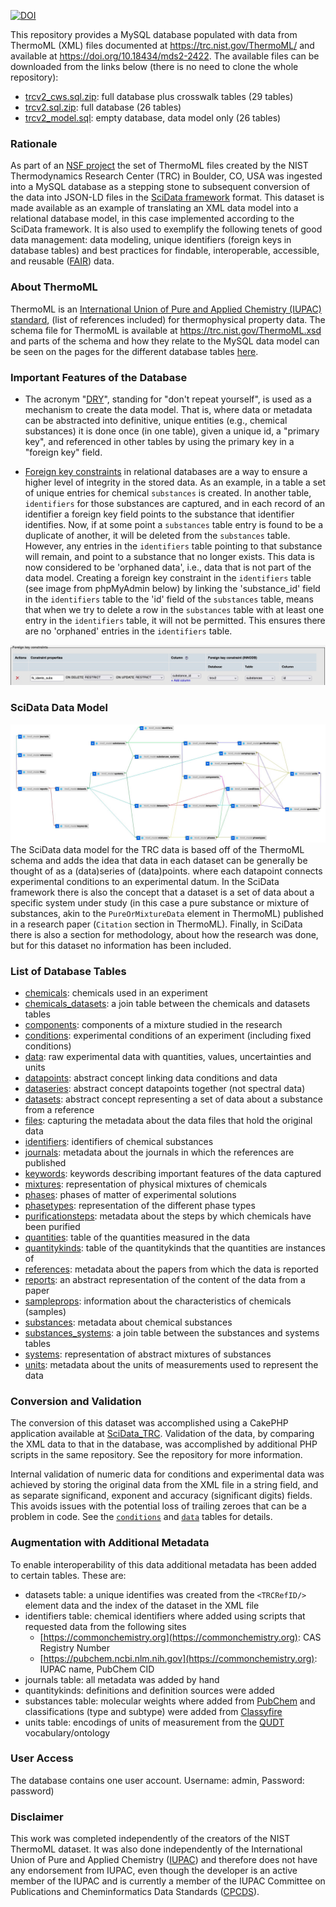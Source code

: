 [![DOI](https://zenodo.org/badge/434001354.svg)](https://zenodo.org/badge/latestdoi/434001354)

This repository provides a MySQL database populated with data from ThermoML (XML) files documented at 
https://trc.nist.gov/ThermoML/ and available at https://doi.org/10.18434/mds2-2422. The available files can be 
downloaded from the links below (there is no need to clone the whole repository):
- [trcv2_cws.sql.zip](mysql/trcv2_cws.sql.zip): full database plus crosswalk tables (29 tables)
- [trcv2.sql.zip](mysql/trcv2.sql.zip): full database (26 tables)
- [trcv2_model.sql](mysql/trcv2_model.sql): empty database, data model only (26 tables)

### Rationale
As part of an [NSF project](https://www.nsf.gov/awardsearch/showAward?AWD_ID=1835643) the set 
of ThermoML files created by the NIST Thermodynamics Research Center (TRC) in Boulder, CO, USA 
was ingested into a MySQL database as a stepping stone to subsequent conversion of the data 
into JSON-LD files in the [SciData framework](https://stuchalk.github.io/scidata/) format. This 
dataset is made available as an example of translating an XML data model into a relational 
database model, in this case implemented according to the SciData framework.  It is 
also used to exemplify the following tenets of good data management: data modeling, unique 
identifiers (foreign keys in database tables) and best practices for findable, interoperable, 
accessible, and reusable ([FAIR](https://www.go-fair.org/)) data.

### About ThermoML
ThermoML is an [International Union of Pure and Applied Chemistry (IUPAC) standard](https://iupac.org/what-we-do/digital-standards/thermoml/),
(list of references included) for thermophysical property data.  The schema file for ThermoML 
is available at https://trc.nist.gov/ThermoML.xsd and parts of the schema and how they relate
to the MySQL data model can be seen on the pages for the different database tables [here](mysql_tables).

### Important Features of the Database
* The acronym "[DRY](https://en.wikipedia.org/wiki/Don%27t_repeat_yourself)", standing for
  "don't repeat yourself", is used as a mechanism to create the data model. That is, where 
  data or metadata can be abstracted into definitive,  unique entities (e.g., 
  chemical substances) it is done once (in one table), given a unique id, a "primary key", 
  and referenced in other tables by using the primary key in a "foreign key" field.

* [Foreign key constraints](https://dev.mysql.com/doc/refman/5.7/en/create-table-foreign-keys.html) 
  in relational databases are a way to ensure a higher level of integrity in the stored data. 
  As an example, in a table a set of unique entries for chemical `substances` is created.
  In another table, `identifiers` for those substances are captured, and in each record of an 
  identifier a foreign key field points to the substance that identifier identifies. Now, if 
  at some point a `substances` table entry is found to be a duplicate of another, it will be deleted 
  from the `substances` table. However, any entries in the `identifiers` table pointing to that
  substance will remain, and point to a substance that no longer exists. This data is now 
  considered to be 'orphaned data', i.e., data that is not part of the data model. Creating a 
  foreign key constraint in the `identifiers` table (see image from phpMyAdmin below)
  by linking the 'substance_id' field in the `identifiers` table to the 'id' field of the 
  `substances` table, means that when we try to delete a row in the `substances` table with at
  least one entry in the `identifiers` table, it will not be permitted.  This ensures there 
  are no 'orphaned' entries in the `identifiers` table.

![foreign_key_example](images/mysql/mysql_fkeys.jpg)

### SciData Data Model
![mysql_schema.jpg](images/mysql/mysql_schema.jpg)
The SciData data model for the TRC data is based off of the ThermoML schema and adds the 
idea that data in each dataset can be generally be thought of as a (data)series of (data)points.
where each datapoint connects experimental conditions to an experimental datum. In the SciData
framework there is also the concept that a dataset is a set of data about a specific 
system under study (in this case a pure substance or mixture of substances, akin to the 
`PureOrMixtureData` element in ThermoML) published in a research paper (`Citation` section in ThermoML). 
Finally, in SciData there is also a section for methodology, about how the research was done,
but for this dataset no information has been included.

### List of Database Tables
- [chemicals](mysql_tables/table_chemicals.md): chemicals used in an experiment
- [chemicals_datasets](mysql_tables/table_chemicals_datasets.md): a join table between the chemicals and datasets tables
- [components](mysql_tables/table_components.md): components of a mixture studied in the research
- [conditions](mysql_tables/table_conditions.md): experimental conditions of an experiment (including fixed conditions)
- [data](mysql_tables/table_data.md): raw experimental data with quantities, values, uncertainties and units
- [datapoints](mysql_tables/table_datapoints.md): abstract concept linking data conditions and data
- [dataseries](mysql_tables/table_dataseries.md): abstract concept datapoints together (not spectral data)
- [datasets](mysql_tables/table_datasets.md): abstract concept representing a set of data about a substance from a reference
- [files](mysql_tables/table_files.md): capturing the metadata about the data files that hold the original data
- [identifiers](mysql_tables/table_identifiers.md): identifiers of chemical substances
- [journals](mysql_tables/table_journals.md): metadata about the journals in which the references are published
- [keywords](mysql_tables/table_keywords.md): keywords describing important features of the data captured
- [mixtures](mysql_tables/table_mixtures.md): representation of physical mixtures of chemicals
- [phases](mysql_tables/table_phases.md): phases of matter of experimental solutions
- [phasetypes](mysql_tables/table_phasetypes.md): representation of the different phase types
- [purificationsteps](mysql_tables/table_purificationsteps.md): metadata about the steps by which chemicals have been purified
- [quantities](mysql_tables/table_quantities.md): table of the quantities measured in the data
- [quantitykinds](mysql_tables/table_quantitykinds.md): table of the quantitykinds that the quantities are instances of
- [references](mysql_tables/table_references.md): metadata about the papers from which the data is reported
- [reports](mysql_tables/table_reports.md): an abstract representation of the content of the data from a paper
- [sampleprops](mysql_tables/table_sampleprops.md): information about the characteristics of chemicals (samples)
- [substances](mysql_tables/table_substances.md): metadata about chemical substances
- [substances_systems](mysql_tables/table_substances_systems.md): a join table between the substances and systems tables 
- [systems](mysql_tables/table_systems.md): representation of abstract mixtures of substances
- [units](mysql_tables/table_units.md): metadata about the units of measurements used to represent the data

### Conversion and Validation
The conversion of this dataset was accomplished using a CakePHP application available at 
[SciData_TRC](https://github.com/ChalkLab/SciData_TRC). Validation of the data, by comparing the XML data
to that in the database, was accomplished by additional PHP scripts in the same repository. See the repository
for more information.

Internal validation of numeric data for conditions and experimental data was
achieved by storing the original data from the XML file in a string field, and as separate significand, exponent and
accuracy (significant digits) fields.  This avoids issues with the potential loss of trailing zeroes that can be a
problem in code. See the [`conditions`](mysql_tables/table_conditions) and [`data`](mysql_tables/table_data) tables for details.

### Augmentation with Additional Metadata
To enable interoperability of this data additional metadata has been added to certain tables.  These are:
- datasets table: a unique identifies was created from the `<TRCRefID/>` element data and the index of the 
dataset in the XML file
- identifiers table: chemical identifiers where added using scripts that requested data from the following sites
  - [https://commonchemistry.org](https://commonchemistry.org): CAS Registry Number
  - [https://pubchem.ncbi.nlm.nih.gov](https://commonchemistry.org): IUPAC name, PubChem CID
- journals table: all metadata was added by hand
- quantitykinds: definitions and definition sources were added
- substances table: molecular weights where added from [PubChem](https://pubchem.ncbi.nlm.nih.gov/) and
classifications (type and subtype) were added from [Classyfire](http://classyfire.wishartlab.com/)
- units table: encodings of units of measurement from the [QUDT](https://www.qudt.org/) vocabulary/ontology

### User Access
The database contains one user account.  Username: admin, Password: password)

### Disclaimer
This work was completed independently of the creators of the NIST ThermoML dataset.  It was also done
independently of the International Union of Pure and Applied Chemistry ([IUPAC](https://iupac.org/)) 
and therefore does not have any endorsement from IUPAC, even though the developer is an active member 
of the IUPAC and is currently a member of the IUPAC Committee on Publications and Cheminformatics 
Data Standards ([CPCDS](https://iupac.org/body/024/)).